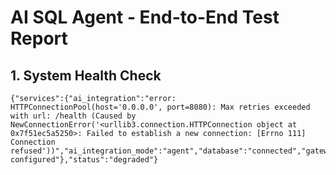 # AI SQL Agent - End-to-End Test Report
## 1. System Health Check
```
{"services":{"ai_integration":"error: HTTPConnectionPool(host='0.0.0.0', port=8080): Max retries exceeded with url: /health (Caused by NewConnectionError('<urllib3.connection.HTTPConnection object at 0x7f51ec5a5250>: Failed to establish a new connection: [Errno 111] Connection refused'))","ai_integration_mode":"agent","database":"connected","gateway":"healthy","jira":"not configured"},"status":"degraded"}

```

